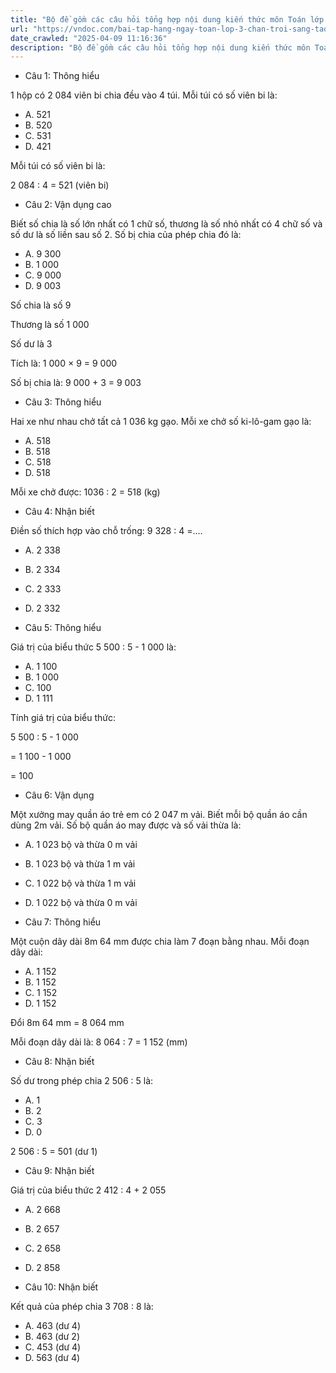 ```yaml
---
title: "Bộ đề gồm các câu hỏi tổng hợp nội dung kiến thức môn Toán lớp 3 đã học ở Tuần 23 trong chương trình Toán lớp 3 Tập 2 sách Chân trời sáng tạo, giúp các em ôn tập và luyện giải các dạng bài tập Toán lớp 3. Mời các em cùng luyện tập."
url: "https://vndoc.com/bai-tap-hang-ngay-toan-lop-3-chan-troi-sang-tao-tuan-23-thu-5-337195"
date_crawled: "2025-04-09 11:16:36"
description: "Bộ đề gồm các câu hỏi tổng hợp nội dung kiến thức môn Toán lớp 3 đã học ở Tuần 23 trong chương trình Toán lớp 3 Tập 2 sách Chân trời sáng tạo, giúp các em ôn tập và luyện giải các dạng bài tập Toán lớp 3. Mời các em cùng luyện tập."
---
```


* Câu 1:  Thông hiểu

1 hộp có 2 084 viên bi chia đều vào 4 túi. Mỗi túi có số viên bi là:

  * A. 521 
  * B. 520 
  * C. 531 
  * D. 421 



Mỗi túi có số viên bi là:

2 084 : 4 = 521 (viên bi)

* Câu 2:  Vận dụng cao

Biết số chia là số lớn nhất có 1 chữ số, thương là số nhỏ nhất có 4 chữ số và số dư là số liền sau số 2. Số bị chia của phép chia đó là:

  * A. 9 300 
  * B. 1 000 
  * C. 9 000 
  * D. 9 003 



Số chia là số 9

Thương là số 1 000

Số dư là 3

Tích là: 1 000 × 9 = 9 000

Số bị chia là: 9 000 + 3 = 9 003

* Câu 3:  Thông hiểu

Hai xe như nhau chở tất cả 1 036 kg gạo. Mỗi xe chở số ki-lô-gam gạo là:

  * A. 518 
  * B. 518 
  * C. 518 
  * D. 518 



Mỗi xe chở được: 1036 : 2 = 518 (kg)

* Câu 4:  Nhận biết

Điền số thích hợp vào chỗ trống: 9 328 : 4 =….

  * A. 2 338 
  * B. 2 334 
  * C. 2 333 
  * D. 2 332 



* Câu 5:  Thông hiểu

Giá trị của biểu thức 5 500 : 5 - 1 000 là:

  * A. 1 100 
  * B. 1 000 
  * C. 100 
  * D. 1 111 



Tính giá trị của biểu thức:

5 500 : 5 - 1 000

= 1 100 - 1 000

= 100

* Câu 6:  Vận dụng

Một xưởng may quần áo trẻ em có 2 047 m vải. Biết mỗi bộ quần áo cần dùng 2m vải. Số bộ quần áo may được và số vải thừa là:

  * A. 1 023 bộ và thừa 0 m vải 
  * B. 1 023 bộ và thừa 1 m vải 
  * C. 1 022 bộ và thừa 1 m vải 
  * D. 1 022 bộ và thừa 0 m vải 



* Câu 7:  Thông hiểu

Một cuộn dây dài 8m 64 mm được chia làm 7 đoạn bằng nhau. Mỗi đoạn dây dài:

  * A. 1 152 
  * B. 1 152 
  * C. 1 152 
  * D. 1 152 



Đổi 8m 64 mm = 8 064 mm

Mỗi đoạn dây dài là: 8 064 : 7 = 1 152 (mm)

* Câu 8:  Nhận biết

Số dư trong phép chia 2 506 : 5 là:

  * A. 1 
  * B. 2 
  * C. 3 
  * D. 0 



2 506 : 5 = 501 (dư 1)

* Câu 9:  Nhận biết

Giá trị của biểu thức 2 412 : 4 + 2 055

  * A. 2 668 
  * B. 2 657 
  * C. 2 658 
  * D. 2 858 



* Câu 10:  Nhận biết

Kết quả của phép chia 3 708 : 8 là:

  * A. 463 (dư 4) 
  * B. 463 (dư 2) 
  * C. 453 (dư 4) 
  * D. 563 (dư 4) 


